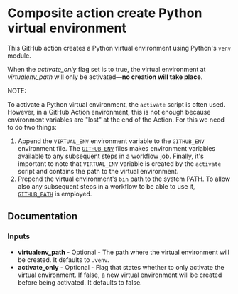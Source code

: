 # Composite action create Python virtual environment

This GitHub action creates a Python virtual environment using Python's `venv` module.

When the *activate_only* flag set is to true, the virtual environment at *virtualenv_path* will only be activated—**no creation will take place**.

NOTE:

To activate a Python virtual environment, the `activate` script is often used.
However, in a GitHub Action environment, this is not enough because environment variables are "lost" at the end of the Action. For this we need to do two things:

1. Append the `VIRTUAL_ENV` environment variable to the `GITHUB_ENV` environment file. The [`GITHUB_ENV`](https://docs.github.com/en/enterprise-cloud@latest/actions/writing-workflows/choosing-what-your-workflow-does/workflow-commands-for-github-actions#setting-an-environment-variable) files makes environment variables available to any subsequent steps in a workflow job. Finally, it's important to note that `VIRTUAL_ENV` variable is created by the `activate` script and contains the path to the virtual environment.
2. Prepend the virtual environment's `bin` path to the system PATH. To allow also any subsequent steps in a workflow to be able to use it, [`GITHUB_PATH`](https://docs.github.com/en/enterprise-cloud@latest/actions/writing-workflows/choosing-what-your-workflow-does/workflow-commands-for-github-actions#adding-a-system-path) is employed.

## Documentation

### Inputs

* **virtualenv_path** - Optional - The path where the virtual environment will be created. It defaults to `.venv`.
* **activate_only** - Optional - Flag that states whether to only activate the virtual environment. If false, a new virtual environment will be created before being activated. It defaults to false.